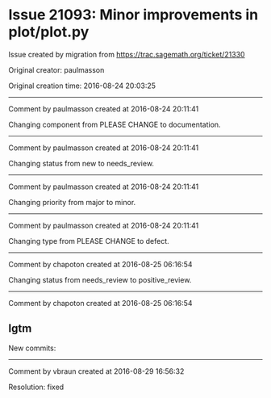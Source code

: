 # Issue 21093: Minor improvements in plot/plot.py

Issue created by migration from https://trac.sagemath.org/ticket/21330

Original creator: paulmasson

Original creation time: 2016-08-24 20:03:25




---

Comment by paulmasson created at 2016-08-24 20:11:41

Changing component from PLEASE CHANGE to documentation.


---

Comment by paulmasson created at 2016-08-24 20:11:41

Changing status from new to needs_review.


---

Comment by paulmasson created at 2016-08-24 20:11:41

Changing priority from major to minor.


---

Comment by paulmasson created at 2016-08-24 20:11:41

Changing type from PLEASE CHANGE to defect.


---

Comment by chapoton created at 2016-08-25 06:16:54

Changing status from needs_review to positive_review.


---

Comment by chapoton created at 2016-08-25 06:16:54

lgtm
----
New commits:


---

Comment by vbraun created at 2016-08-29 16:56:32

Resolution: fixed
